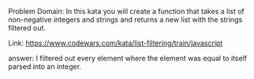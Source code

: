 Problem Domain: In this kata you will create a function that takes a list of non-negative integers and strings and returns a new list with the strings filtered out.

Link: https://www.codewars.com/kata/list-filtering/train/javascript

answer: I filtered out every element where the element was equal to itself parsed into an integer.